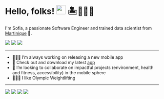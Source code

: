 # Hello, folks! <img src="https://github.com/madimedia/madimedia/blob/main/wave.gif" width="30px"> 🏝🧜🏼‍♀️

I'm Sofia, a passionate Software Engineer and trained data scientist from [Martinique](https://www.google.com/search?client=safari&rls=en&q=martinique&ie=UTF-8&oe=UTF-8) 🩵.

![](https://img.shields.io/badge/Native_Development_on_Apple_Platforms-8A2BE2)
![](https://img.shields.io/badge/Embedded_Systems-8A2BE2)
![](https://img.shields.io/badge/Desktop-8A2BE2)

_______

- 👩🏽‍💻 I’m always working on releasing a new mobile app
- 📲 Check out and download my latest [app](https://iampositive.madimedia.pro)
- 👯 I’m looking to collaborate on impactful projects (environment, health and fitness, accessibility) in the mobile sphere
- 🏋🏽‍♀️ I like Olympic Weightlifting
_______

![](https://forthebadge.com/images/badges/made-with-swift.svg)
![](https://forthebadge.com/images/badges/made-with-c.svg)
![](https://forthebadge.com/images/badges/made-with-c-plus-plus.svg)
![](https://forthebadge.com/images/badges/made-with-python.svg)
